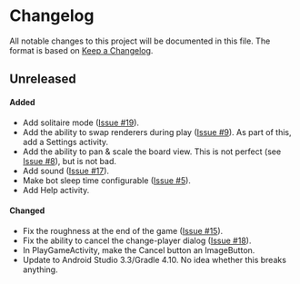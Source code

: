 # Changelog

All notable changes to this project will be documented in this file.  The
format is based on [Keep a Changelog](http://keepachangelog.com/en/1.0.0/).

## Unreleased
#### Added
- Add solitaire mode
  ([Issue #19](https://github.com/kuhrusty/Micropulease/issues/19)).
- Add the ability to swap renderers during play
  ([Issue #9](https://github.com/kuhrusty/Micropulease/issues/9)).  As
  part of this, add a Settings activity.
- Add the ability to pan & scale the board view.  This is not perfect
  (see [Issue #8](https://github.com/kuhrusty/Micropulease/issues/8)),
  but is not bad.
- Add sound
  ([Issue #17](https://github.com/kuhrusty/Micropulease/issues/17)).
- Make bot sleep time configurable
  ([Issue #5](https://github.com/kuhrusty/Micropulease/issues/5)).
- Add Help activity.

#### Changed
- Fix the roughness at the end of the game
  ([Issue #15](https://github.com/kuhrusty/Micropulease/issues/15)).
- Fix the ability to cancel the change-player dialog
  ([Issue #18](https://github.com/kuhrusty/Micropulease/issues/18)).
- In PlayGameActivity, make the Cancel button an ImageButton.
- Update to Android Studio 3.3/Gradle 4.10.  No idea whether this breaks
  anything.
